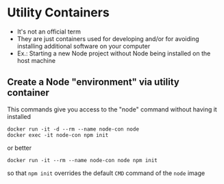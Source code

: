 # Utility Containers

- It's not an official term
- They are just containers used for developing and/or for avoiding installing additional software on your computer
- Ex.: Starting a new Node project without Node being installed on the host machine

## Create a Node "environment" via utility container

This commands give you access to the "node" command without having it installed

```
docker run -it -d --rm --name node-con node
docker exec -it node-con npm init
```

or better

```
docker run -it --rm --name node-con node npm init
```

so that `npm init` overrides the default `CMD` command of the `node` image
